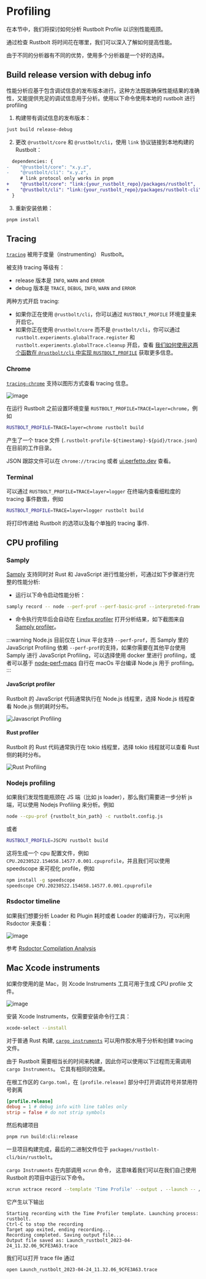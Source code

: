 # Profiling

在本节中，我们将探讨如何分析 Rustbolt Profile 以识别性能瓶颈。

通过检查 Rustbolt 将时间花在哪里，我们可以深入了解如何提高性能。

由于不同的分析器有不同的优势，使用多个分析器是一个好的选择。

<!-- toc -->

## Build release version with debug info

性能分析应基于包含调试信息的发布版本进行。这种方法既能确保性能结果的准确性，又能提供充足的调试信息用于分析。使用以下命令使用本地的 rustbolt 进行 profiling

1. 构建带有调试信息的发布版本：

```sh
just build release-debug
```

2. 更改 `@rustbolt/core` 和 `@rustbolt/cli`，使用 `link` 协议链接到本地​​构建的 Rustbolt：

```diff title="package.json"
  dependencies: {
-    "@rustbolt/core": "x.y.z",
-    "@rustbolt/cli": "x.y.z",
     # link protocol only works in pnpm
+    "@rustbolt/core": "link:{your_rustbolt_repo}/packages/rustbolt",
+    "@rustbolt/cli": "link:{your_rustbolt_repo}/packages/rustbolt-cli"
  }
```

3. 重新安装依赖：

```sh
pnpm install
```

## Tracing

[`tracing`](https://crates.io/crates/tracing) 被用于度量（instrumenting） Rustbolt。

被支持 tracing 等级有：

- release 版本是 `INFO`, `WARN` and `ERROR`
- debug 版本是 `TRACE`, `DEBUG`, `INFO`, `WARN` and `ERROR`

两种方式开启 tracing:

- 如果你正在使用 `@rustbolt/cli`，你可以通过 `RUSTBOLT_PROFILE` 环境变量来开启它。
- 如果你正在使用 `@rustbolt/core` 而不是 `@rustbolt/cli`，你可以通过 `rustbolt.experiments.globalTrace.register` 和 `rustbolt.experiments.globalTrace.cleanup` 开启，查看 [我们如何使用这两个函数在 `@rustbolt/cli` 中实现 `RUSTBOLT_PROFILE`](https://github.com/khulnasoft/rustbolt/blob/9be47217b5179186b0825ca79990ab2808aa1a0f/packages/rustbolt-cli/src/utils/profile.ts#L219-L224) 获取更多信息。

### Chrome

[`tracing-chrome`](https://crates.io/crates/tracing-chrome) 支持以图形方式查看 tracing 信息。

![image](https://github.com/SyMind/rustbolt-dev-guide/assets/19852293/1af08ba1-a2e9-4e3e-99ab-87c1e62e067b)

在运行 Rustbolt 之前设置环境变量 `RUSTBOLT_PROFILE=TRACE=layer=chrome`，例如

```bash
RUSTBOLT_PROFILE=TRACE=layer=chrome rustbolt build
```

产生了一个 trace 文件 (`.rustbolt-profile-${timestamp}-${pid}/trace.json`) 在目前的工作目录。

JSON 跟踪文件可以在 `chrome://tracing` 或者 [ui.perfetto.dev](https://ui.perfetto.dev) 查看。

### Terminal

可以通过 `RUSTBOLT_PROFILE=TRACE=layer=logger` 在终端内查看细粒度的 tracing 事件数值，例如

```bash
RUSTBOLT_PROFILE=TRACE=layer=logger rustbolt build
```

将打印传递给 Rustbolt 的选项以及每个单独的 tracing 事件.

## CPU profiling

### Samply

[Samply](https://github.com/mstange/samply) 支持同时对 Rust 和 JavaScript 进行性能分析，可通过如下步骤进行完整的性能分析:

- 运行以下命令启动性能分析：

```sh
samply record -- node --perf-prof --perf-basic-prof --interpreted-frames-native-stack {your_rustbolt_folder}/rustbolt-cli/bin/rustbolt.js -c {your project}/rustbolt.config.js
```

- 命令执行完毕后会自动在 [Firefox profiler](https://profiler.firefox.com/) 打开分析结果，如下截图来自 [Samply profiler](https://profiler.firefox.com/public/5fkasm1wcddddas3amgys3eg6sbp70n82q6gn1g/calltree/?globalTrackOrder=0&symbolServer=http%3A%2F%2F127.0.0.1%3A3000%2F2fjyrylqc9ifil3s7ppsmbwm6lfd3p9gddnqgx1&thread=2&v=10)。

:::warning
Node.js 目前仅在 Linux 平台支持 `--perf-prof`，而 Samply 里的 JavaScript Profiling 依赖 `--perf-prof`的支持，如果你需要在其他平台使用 Samply 进行 JavaScript Profiling，可以选择使用 docker 里进行 profiling，或者可以基于 [node-perf-maps](https://github.com/tmm1/node/tree/v8-perf-maps) 自行在 macOs 平台编译 Node.js 用于 profiling。
:::

#### JavaScript profiler

Rustbolt 的 JavaScript 代码通常执行在 Node.js 线程里，选择 Node.js 线程查看 Node.js 侧的耗时分布。

![Javascript Profiling](https://assets.rustbolt.dev/rustbolt/assets/profiling-javascript.png)

#### Rust profiler

Rustbolt 的 Rust 代码通常执行在 tokio 线程里，选择 tokio 线程就可以查看 Rust 侧的耗时分布。

![Rust Profiling](https://assets.rustbolt.dev/rustbolt/assets/profiling-rust.png)

### Nodejs profiling

如果我们发现性能瓶颈在 JS 端（比如 js loader），那么我们需要进一步分析 js 端，可以使用 Nodejs Profiling 来分析。例如

```bash
node --cpu-prof {rustbolt_bin_path} -c rustbolt.config.js
```

或者

```bash
RUSTBOLT_PROFILE=JSCPU rustbolt build
```

这将生成一个 cpu 配置文件，例如 `CPU.20230522.154658.14577.0.001.cpuprofile`，并且我们可以使用 speedscope 来可视化 profile，例如

```bash
npm install -g speedscope
speedscope CPU.20230522.154658.14577.0.001.cpuprofile
```

### Rsdoctor timeline

如果我们想要分析 Loader 和 Plugin 耗时或者 Loader 的编译行为，可以利用 Rsdoctor 来查看：

![image](https://assets.rustbolt.dev/others/assets/rsdoctor/rsdoctor-loader-timeline.png)

参考 [Rsdoctor Compilation Analysis](/guide/optimization/profile#rsdoctor-%E7%9A%84%E7%BC%96%E8%AF%91%E5%88%86%E6%9E%90)

## Mac Xcode instruments

如果你使用的是 Mac，则 Xcode Instruments 工具可用于生成 CPU profile 文件。

![image](https://github.com/SyMind/rustbolt-dev-guide/assets/19852293/124e3aee-944a-4509-bb93-1c9213f026d3)

安装 Xcode Instruments，仅需要安装命令行工具：

```bash
xcode-select --install
```

对于普通 Rust 构建, [`cargo instruments`](https://github.com/cmyr/cargo-instruments) 可以用作胶水用于分析和创建 tracing 文件。

由于 Rustbolt 需要相当长的时间来构建，因此你可以使用以下过程而无需调用 `cargo Instruments`。
它具有相同的效果。

在根工作区的 `Cargo.toml`，在 `[profile.release]` 部分中打开调试符号并禁用符号剥离

```toml
[profile.release]
debug = 1 # debug info with line tables only
strip = false # do not strip symbols
```

然后构建项目

```bash
pnpm run build:cli:release
```

一旦项目构建完成，最后的二进制文件位于 `packages/rustbolt-cli/bin/rustbolt`。

`cargo Instruments` 在内部调用 `xcrun` 命令，
这意味着我们可以在我们自己使用 Rustbolt 的项目中运行以下命令。

```bash
xcrun xctrace record --template 'Time Profile' --output . --launch -- /path/to/rustbolt/packages/rustbolt-cli/bin/rustbolt build
```

它产生以下输出

```
Starting recording with the Time Profiler template. Launching process: rustbolt.
Ctrl-C to stop the recording
Target app exited, ending recording...
Recording completed. Saving output file...
Output file saved as: Launch_rustbolt_2023-04-24_11.32.06_9CFE3A63.trace
```

我们可以打开 trace file 通过

```bash
open Launch_rustbolt_2023-04-24_11.32.06_9CFE3A63.trace
```
